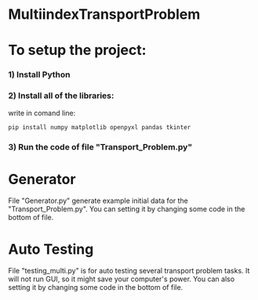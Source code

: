 # MultiindexTransportProblem

# To setup the project:

### 1) Install Python
### 2) Install all of the libraries:
  write in comand line:
  
  `pip install numpy matplotlib openpyxl pandas tkinter`
  
### 3) Run the code of file "Transport_Problem.py"

# Generator
File "Generator.py" generate example initial data for the "Transport_Problem.py".
You can setting it by changing some code in the bottom of file.

# Auto Testing
File "testing_multi.py" is for auto testing several transport problem tasks.
It will not run GUI, so it might save your computer's power.
You can also setting it by changing some code in the bottom of file.
